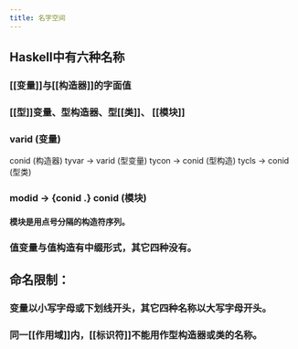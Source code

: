 ```yaml
---
title: 名字空间
---
```


## Haskell中有六种名称

### [[变量]]与[[构造器]]的字面值
### [[型]]变量、型构造器、型[[类]]、 [[模块]]
### varid	    	    (变量)
conid	    	    (构造器)
tyvar	→	varid	    (型变量)
tycon	→	conid	    (型构造)
tycls	→	conid	    (型类)
### modid	→	{conid .} conid	    (模块)
#### 模块是用点号分隔的构造符序列。
### 值变量与值构造有中缀形式，其它四种没有。
## 命名限制：
### 变量以小写字母或下划线开头，其它四种名称以大写字母开头。
### 同一[[作用域]]内，[[标识符]]不能用作型构造器或类的名称。
###
